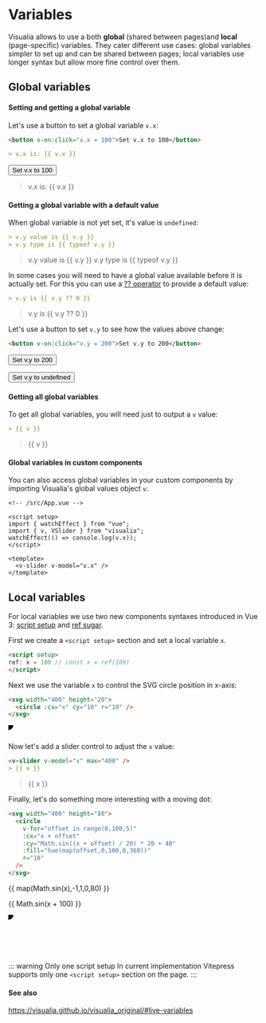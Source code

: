 # Variables

Visualia allows to use a both **global** (shared between pages)and **local** (page-specific) variables. They cater different use cases: global variables simpler to set up and can be shared between pages; local variables use longer syntax but allow more fine control over them.

## Global variables

#### Setting and getting a global variable

Let's use a button to set a global variable `v.x`:

```md
<button v-on:click="v.x = 100">Set v.x to 100</button>

> v.x is: {{ v.x }}
```

<button v-on:click="v.x = 100">Set v.x to 100</button>

> v.x is: {{ v.x }}

#### Getting a global variable with a default value

When global variable is not yet set, it's value is `undefined`:

```md
> v.y value is {{ v.y }}
> v.y type is {{ typeof v.y }}
```

> v.y value is {{ v.y }}
> v.y type is {{ typeof v.y }}

In some cases you will need to have a global value available before it is actually set. For this you can use a [?? operator](https://developer.mozilla.org/en-US/docs/Web/JavaScript/Reference/Operators/Nullish_coalescing_operator) to provide a default value:

```md
> v.y is {{ v.y ?? 0 }}
```

> v.y is {{ v.y ?? 0 }}

Let's use a button to set `v.y` to see how the values above change:

```md
<button v-on:click="v.y = 200">Set v.y to 200</button>
```

<button v-on:click="v.y = 200">Set v.y to 200</button>

<button v-on:click="v.y = undefined">Set v.y to undefined</button>

#### Getting all global variables

To get all global variables, you will need just to output a `v` value:

```md
> {{ v }}
```

> {{ v }}

#### Global variables in custom components

You can also access global variables in your custom components by importing Visualia's global values object `v`:

```vue
<!-- /src/App.vue -->

<script setup>
import { watchEffect } from "vue";
import { v, VSlider } from "visualia";
watchEffect(() => console.log(v.x));
</script>

<template>
  <v-slider v-model="v.x" />
</template>
```

## Local variables

For local variables we use two new components syntaxes introduced in Vue 3: [script setup](https://github.com/vuejs/rfcs/pull/227) and [ref sugar](https://github.com/vuejs/rfcs/pull/228).

First we create a `<script setup>` section and set a local variable `x`.

```md
<script setup>
ref: x = 100 // const x = ref(100)
</script>
```

<script setup>
ref: x = 100
</script>

Next we use the variable `x` to control the SVG circle position in x-axis:

```md
<svg width="400" height="20">
  <circle :cx="x" cy="10" r="10" />
</svg>
```

<svg width="400" height="20">
  <circle :cx="x" :cy="10" r="10" />
</svg>

Now let's add a slider control to adjust the `x` value:

```md
<v-slider v-model="x" max="400" />
> {{ x }}
```

<v-slider v-model="x" max="400" />

> {{ x }}

Finally, let's do something more interesting with a moving dot:

```md
<svg width="400" height="80">
  <circle
    v-for="offset in range(0,100,5)"
    :cx="x + offset"
    :cy="Math.sin((x + offset) / 20) * 20 + 40"
    :fill="hue(map(offset,0,100,0,360))"
    r="10"
  />
</svg>
```

{{ map(Math.sin(x),-1,1,0,80) }}

{{ Math.sin(x + 100) }}

<svg width="400" height="80">
  <circle
    v-for="offset in range(0,100,5)"
    :cx="x + offset"
    :cy="Math.sin((x + offset) / 20) * 20 + 40"
    :fill="hue(map(offset,0,100,0,360))"
    r="10"
  />
</svg>

::: warning Only one script setup
In current implementation Vitepress supports only one `<script setup>` section on the page.
:::

#### See also

https://visualia.github.io/visualia_original/#live-variables

```

```
